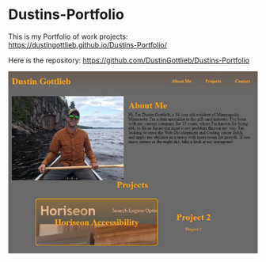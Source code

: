 # Dustins-Portfolio
This is my Portfolio of work projects:
https://dustingottlieb.github.io/Dustins-Portfolio/

Here is the repository:
https://github.com/DustinGottlieb/Dustins-Portfolio

![portfolio demo](./assets/images/portfolio-screenshot.jpg)